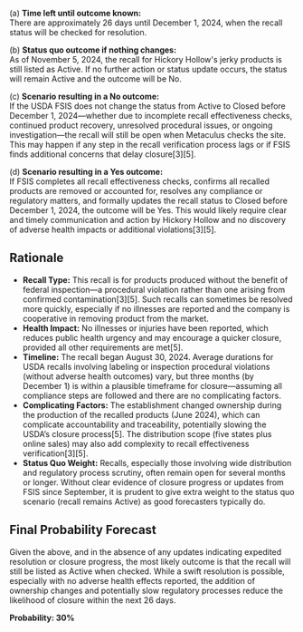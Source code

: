 (a) **Time left until outcome known:**  
There are approximately 26 days until December 1, 2024, when the recall status will be checked for resolution.

(b) **Status quo outcome if nothing changes:**  
As of November 5, 2024, the recall for Hickory Hollow's jerky products is still listed as Active. If no further action or status update occurs, the status will remain Active and the outcome will be No.

(c) **Scenario resulting in a No outcome:**  
If the USDA FSIS does not change the status from Active to Closed before December 1, 2024—whether due to incomplete recall effectiveness checks, continued product recovery, unresolved procedural issues, or ongoing investigation—the recall will still be open when Metaculus checks the site. This may happen if any step in the recall verification process lags or if FSIS finds additional concerns that delay closure[3][5].

(d) **Scenario resulting in a Yes outcome:**  
If FSIS completes all recall effectiveness checks, confirms all recalled products are removed or accounted for, resolves any compliance or regulatory matters, and formally updates the recall status to Closed before December 1, 2024, the outcome will be Yes. This would likely require clear and timely communication and action by Hickory Hollow and no discovery of adverse health impacts or additional violations[3][5].

## Rationale

- **Recall Type:** This recall is for products produced without the benefit of federal inspection—a procedural violation rather than one arising from confirmed contamination[3][5]. Such recalls can sometimes be resolved more quickly, especially if no illnesses are reported and the company is cooperative in removing product from the market.
- **Health Impact:** No illnesses or injuries have been reported, which reduces public health urgency and may encourage a quicker closure, provided all other requirements are met[5].
- **Timeline:** The recall began August 30, 2024. Average durations for USDA recalls involving labeling or inspection procedural violations (without adverse health outcomes) vary, but three months (by December 1) is within a plausible timeframe for closure—assuming all compliance steps are followed and there are no complicating factors.
- **Complicating Factors:** The establishment changed ownership during the production of the recalled products (June 2024), which can complicate accountability and traceability, potentially slowing the USDA’s closure process[5]. The distribution scope (five states plus online sales) may also add complexity to recall effectiveness verification[3][5].
- **Status Quo Weight:** Recalls, especially those involving wide distribution and regulatory process scrutiny, often remain open for several months or longer. Without clear evidence of closure progress or updates from FSIS since September, it is prudent to give extra weight to the status quo scenario (recall remains Active) as good forecasters typically do.

## Final Probability Forecast

Given the above, and in the absence of any updates indicating expedited resolution or closure progress, the most likely outcome is that the recall will still be listed as Active when checked. While a swift resolution is possible, especially with no adverse health effects reported, the addition of ownership changes and potentially slow regulatory processes reduce the likelihood of closure within the next 26 days.

**Probability: 30%**